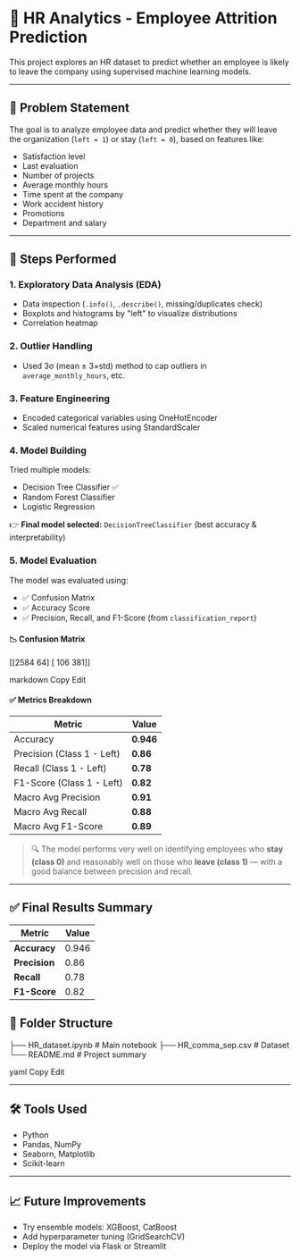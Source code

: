 # 🧠 HR Analytics - Employee Attrition Prediction

This project explores an HR dataset to predict whether an employee is likely to leave the company using supervised machine learning models.

---

## 📌 Problem Statement

The goal is to analyze employee data and predict whether they will leave the organization (`left = 1`) or stay (`left = 0`), based on features like:
- Satisfaction level
- Last evaluation
- Number of projects
- Average monthly hours
- Time spent at the company
- Work accident history
- Promotions
- Department and salary

---

## 🧹 Steps Performed

### 1. **Exploratory Data Analysis (EDA)**
- Data inspection (`.info()`, `.describe()`, missing/duplicates check)
- Boxplots and histograms by "left" to visualize distributions
- Correlation heatmap

### 2. **Outlier Handling**
- Used 3σ (mean ± 3×std) method to cap outliers in `average_monthly_hours`, etc.

### 3. **Feature Engineering**
- Encoded categorical variables using OneHotEncoder
- Scaled numerical features using StandardScaler

### 4. **Model Building**
Tried multiple models:
- Decision Tree Classifier ✅
- Random Forest Classifier
- Logistic Regression

👉 **Final model selected:** `DecisionTreeClassifier` (best accuracy & interpretability)

### 5. **Model Evaluation**

The model was evaluated using:
- ✅ Confusion Matrix
- ✅ Accuracy Score
- ✅ Precision, Recall, and F1-Score (from `classification_report`)

#### 📉 Confusion Matrix
[[2584 64]
[ 106 381]]

markdown
Copy
Edit

#### ✅ Metrics Breakdown

| Metric        | Value   |
|---------------|---------|
| Accuracy      | **0.946** |
| Precision (Class 1 - Left) | **0.86** |
| Recall (Class 1 - Left)    | **0.78** |
| F1-Score (Class 1 - Left)  | **0.82** |
| Macro Avg Precision        | **0.91** |
| Macro Avg Recall           | **0.88** |
| Macro Avg F1-Score         | **0.89** |

> 🔍 The model performs very well on identifying employees who **stay (class 0)** and reasonably well on those who **leave (class 1)** — with a good balance between precision and recall.

---

## ✅ Final Results Summary

| Metric        | Value |
|---------------|-------|
| **Accuracy**      | 0.946 |
| **Precision**     | 0.86  |
| **Recall**        | 0.78  |
| **F1-Score**      | 0.82  |


## 📁 Folder Structure

├── HR_dataset.ipynb # Main notebook
├── HR_comma_sep.csv # Dataset
└── README.md # Project summary

yaml
Copy
Edit

---

## 🛠️ Tools Used

- Python
- Pandas, NumPy
- Seaborn, Matplotlib
- Scikit-learn

---

## 📈 Future Improvements
- Try ensemble models: XGBoost, CatBoost
- Add hyperparameter tuning (GridSearchCV)
- Deploy the model via Flask or Streamlit
